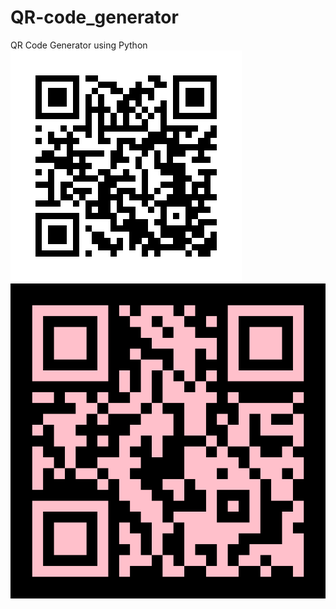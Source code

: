 # QR-code_generator
QR Code Generator using Python
![First Example](./qr1.png)
![Second Example](./qr.png)

